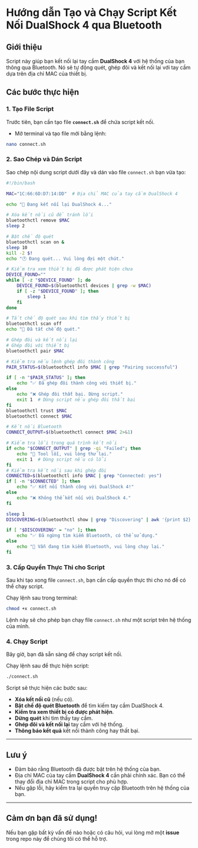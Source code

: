 
# Hướng dẫn Tạo và Chạy Script Kết Nối DualShock 4 qua Bluetooth

## Giới thiệu

Script này giúp bạn kết nối lại tay cầm **DualShock 4** với hệ thống của bạn thông qua Bluetooth. Nó sẽ tự động quét, ghép đôi và kết nối lại với tay cầm dựa trên địa chỉ MAC của thiết bị.

## Các bước thực hiện

### 1. **Tạo File Script**

Trước tiên, bạn cần tạo file **`connect.sh`** để chứa script kết nối.

- Mở terminal và tạo file mới bằng lệnh:

```bash
nano connect.sh
```

### 2. **Sao Chép và Dán Script**

Sao chép nội dung script dưới đây và dán vào file `connect.sh` bạn vừa tạo:

```bash
#!/bin/bash

MAC="1C:66:6D:D7:14:DD"  # Địa chỉ MAC của tay cầm DualShock 4

echo "🔄 Đang kết nối lại DualShock 4..."

# Xóa kết nối cũ để tránh lỗi
bluetoothctl remove $MAC
sleep 2

# Bật chế độ quét
bluetoothctl scan on &
sleep 10
kill -2 $!
echo "🕐 Đang quét... Vui lòng đợi một chút."

# Kiểm tra xem thiết bị đã được phát hiện chưa
DEVICE_FOUND=""
while [ -z "$DEVICE_FOUND" ]; do
    DEVICE_FOUND=$(bluetoothctl devices | grep -w $MAC)
    if [ -z "$DEVICE_FOUND" ]; then
        sleep 1
    fi
done

# Tắt chế độ quét sau khi tìm thấy thiết bị
bluetoothctl scan off
echo "🔵 Đã tắt chế độ quét."

# Ghép đôi và kết nối lại
# Ghép đôi với thiết bị
bluetoothctl pair $MAC

# Kiểm tra nếu lệnh ghép đôi thành công
PAIR_STATUS=$(bluetoothctl info $MAC | grep "Pairing successful")

if [ -n "$PAIR_STATUS" ]; then
    echo "✅ Đã ghép đôi thành công với thiết bị."
else
    echo "❌ Ghép đôi thất bại. Dừng script."
    exit 1  # Dừng script nếu ghép đôi thất bại
fi
bluetoothctl trust $MAC
bluetoothctl connect $MAC

# Kết nối Bluetooth
CONNECT_OUTPUT=$(bluetoothctl connect $MAC 2>&1)

# Kiểm tra lỗi trong quá trình kết nối
if echo "$CONNECT_OUTPUT" | grep -qi "Failed"; then
    echo "🛑 Tool lỗi, vui lòng thử lại."
    exit 1  # Dừng script nếu có lỗi
fi
# Kiểm tra kết nối sau khi ghép đôi
CONNECTED=$(bluetoothctl info $MAC | grep "Connected: yes")
if [ -n "$CONNECTED" ]; then
    echo "✅ Kết nối thành công với DualShock 4!"
else
    echo "❌ Không thể kết nối với DualShock 4."
fi

sleep 1
DISCOVERING=$(bluetoothctl show | grep "Discovering" | awk '{print $2}')

if [ "$DISCOVERING" = "no" ]; then
    echo "✅ Đã ngừng tìm kiếm Bluetooth, có thể sử dụng."
else
    echo "🔄 Vẫn đang tìm kiếm Bluetooth, vui lòng chạy lại."
fi

```

### 3. **Cấp Quyền Thực Thi cho Script**

Sau khi tạo xong file `connect.sh`, bạn cần cấp quyền thực thi cho nó để có thể chạy script.

Chạy lệnh sau trong terminal:

```bash
chmod +x connect.sh
```

Lệnh này sẽ cho phép bạn chạy file `connect.sh` như một script trên hệ thống của mình.

### 4. **Chạy Script**

Bây giờ, bạn đã sẵn sàng để chạy script kết nối.

Chạy lệnh sau để thực hiện script:

```bash
./connect.sh
```

Script sẽ thực hiện các bước sau:

- **Xóa kết nối cũ** (nếu có).
- **Bật chế độ quét Bluetooth** để tìm kiếm tay cầm DualShock 4.
- **Kiểm tra xem thiết bị có được phát hiện**.
- **Dừng quét** khi tìm thấy tay cầm.
- **Ghép đôi và kết nối lại** tay cầm với hệ thống.
- **Thông báo kết quả** kết nối thành công hay thất bại.

---

## Lưu ý

- Đảm bảo rằng Bluetooth đã được bật trên hệ thống của bạn.
- Địa chỉ MAC của tay cầm **DualShock 4** cần phải chính xác. Bạn có thể thay đổi địa chỉ MAC trong script cho phù hợp.
- Nếu gặp lỗi, hãy kiểm tra lại quyền truy cập Bluetooth trên hệ thống của bạn.

---

## Cảm ơn bạn đã sử dụng!

Nếu bạn gặp bất kỳ vấn đề nào hoặc có câu hỏi, vui lòng mở một **issue** trong repo này để chúng tôi có thể hỗ trợ.

